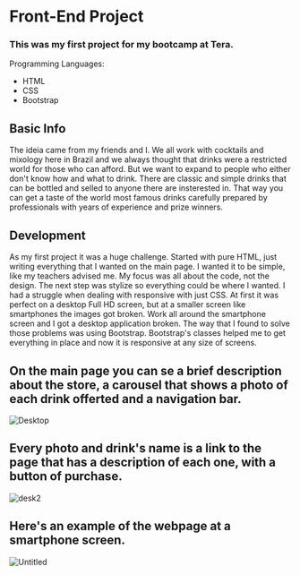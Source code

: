 # Front-End Project

### This was my first project for my bootcamp at Tera.

Programming Languages:
- HTML
- CSS
- Bootstrap

## Basic Info
The ideia came from my friends and I. We all work with cocktails and mixology here in Brazil and we always thought that drinks were a restricted world for those who can afford.
But we want to expand to people who either don't know how and what to drink. There are classic and simple drinks that can be bottled and selled to anyone there are insterested in.
That way you can get a taste of the world most famous drinks carefully prepared by professionals with years of experience and prize winners.

## Development

As my first project it was a huge challenge. Started with pure HTML, just writing everything that I wanted on the main page. I wanted it to be simple, like my teachers advised me.
My focus was all about the code, not the design. The next step was stylize so everything could be where I wanted. I had a struggle when dealing with responsive with just CSS.
At first it was perfect on a desktop Full HD screen, but at a smaller screen like smartphones the images got broken. Work all around the smartphone screen and I got a
desktop application broken. The way that I found to solve those problems was using Bootstrap. Bootstrap's classes helped me to get everything in place and now it is 
responsive at any size of screens.
</br> 

## On the main page you can se a brief description about the store, a carousel that shows a photo of each drink offerted and a navigation bar. </br>
![Desktop](https://user-images.githubusercontent.com/96503956/167975098-3b90298d-c3b2-46b8-b06c-6425a5e7eb4b.png)

## Every photo and drink's name is a link to the page that has a description of each one, with a button of purchase. </br>
![desk2](https://user-images.githubusercontent.com/96503956/167975963-c4b2038d-63e9-4df2-8e78-30c5dff1c3bc.png)

## Here's an example of the webpage at a smartphone screen. </br>
![Untitled](https://user-images.githubusercontent.com/96503956/167975400-26e11165-89fd-4654-a514-ff4bcb1dad2d.png)

